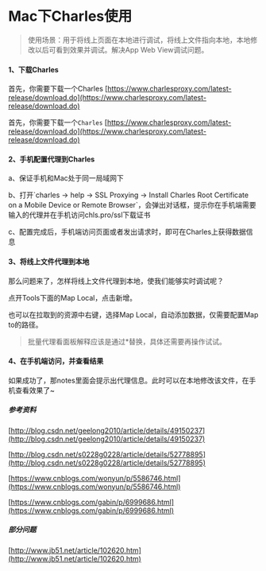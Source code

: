 # Mac下Charles使用

> 使用场景：用于将线上页面在本地进行调试，将线上文件指向本地，本地修改以后可看到效果并调试。解决App Web View调试问题。

#### 1、下载Charles

首先，你需要下载一个Charles [https://www.charlesproxy.com/latest-release/download.do](https://www.charlesproxy.com/latest-release/download.do)

首先，你需要下载一个`Charles` [https://www.charlesproxy.com/latest-release/download.do](https://www.charlesproxy.com/latest-release/download.do)

#### 2、手机配置代理到Charles

a、保证手机和Mac处于同一局域网下

b、打开\`charles -&gt; help -&gt; SSL Proxying -&gt; Install Charles Root Certificate on a Mobile Device or Remote Browser\`，会弹出对话框，提示你在手机端需要输入的代理并在手机访问chls.pro/ssl下载证书

c、配置完成后，手机端访问页面或者发出请求时，即可在Charles上获得数据信息

#### 3、将线上文件代理到本地

那么问题来了，怎样将线上文件代理到本地，使我们能够实时调试呢？

点开Tools下面的Map Local，点击新增。

也可以在拉取到的资源中右键，选择Map Local，自动添加数据，仅需要配置Map to的路径。

> 批量代理看面板解释应该是通过\*替换，具体还需要再操作试试。

#### 4、在手机端访问，并查看结果

如果成功了，那notes里面会提示出代理信息。此时可以在本地修改该文件，在手机查看效果了~

##### 参考资料

[http://blog.csdn.net/geelong2010/article/details/49150237](http://blog.csdn.net/geelong2010/article/details/49150237)

[http://blog.csdn.net/s0228g0228/article/details/52778895](http://blog.csdn.net/s0228g0228/article/details/52778895)

[https://www.cnblogs.com/wonyun/p/5586746.html](https://www.cnblogs.com/wonyun/p/5586746.html)

[https://www.cnblogs.com/gabin/p/6999686.html](https://www.cnblogs.com/gabin/p/6999686.html)

##### 部分问题

[http://www.jb51.net/article/102620.htm](http://www.jb51.net/article/102620.htm)

